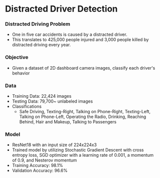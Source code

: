 # Distracted Driver Detection

### Distracted Driving Problem
- One in five car accidents is caused by a distracted driver. 
- This translates to 425,000 people injured and 3,000 people killed by distracted driving every year.

### Objective
- Given a dataset of 2D dashboard camera images, classify each driver's behavior 

### Data
- Training Data: 22,424 images 
- Testing Data: 79,700~ unlabeled images
- Classifications
  - Safe Driving, Texting-Right, Talking on Phone-Right, Texting-Left, Talking on Phone-Left, Operating the Radio, Drinking, Reaching Behind, Hair and Makeup, Talking to Passengers
  
### Model
- ResNet18 with an input size of 224x224x3
- Trained model by utilizing Stochastic Gradient Descent with cross entropy loss, SGD optimizer with a learning rate of 0.001, a momentum of 0.9, and Nesterov momentum
- Training Accuracy: 98.1%
- Validation Accuracy: 96.6%
